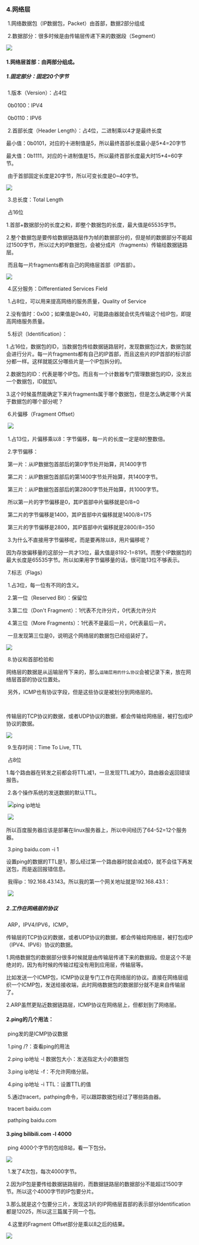 ### 4.网络层

​	1.网络数据包（IP数据包，Packet）由首部，数据2部分组成

​	2.数据部分：很多时候是由传输层传递下来的数据段（Segment）

![](images/网络层1.jpg)

#### 1.网络层首部：由两部分组成。

##### 1.固定部分：固定20个字节

​	1.版本（Version）：占4位

​		0b0100：IPV4

​		0b0110：IPV6

​	2.首部长度（Header Length）：占4位，二进制乘以4才是最终长度

​		最小值：0b0101，对应的十进制值是5，所以最终首部长度最小是5*4=20字节

​		最大值：0b1111，对应的十进制值是15，所以最终首部长度最大时15*4=60字节。

​		由于首部固定长度是20字节，所以可变长度是0~40字节。

![](images/网络层2.jpg)

​	3.总长度：Total Length

​		占16位

​		1.首部+数据部分的长度之和，即整个数据包的长度，最大值是65535字节。

​		2.整个数据包是要传给数据链路层作为帧的数据部分的，但是帧的数据部分不能超过1500字节，所以过大的IP数据包，会被分成片（fragments）传输给数据链路层。

​		   而且每一片fragments都有自己的网络层首部（IP首部）。

![](images/网络层3.jpg)

​	4.区分服务：Differentiated Services Field

​		1.占8位，可以用来提高网络的服务质量，Quality of Service

​		2.没有值时：0x00；如果值是0x40，可能路由器就会优先传输这个给IP包，即提高网络服务质量。

​	5.标识（Identification）：

​		1.占16位，数据包的ID，当数据包传给数据链路层时，发现数据包过大，数据包就会进行分片。每一片fragments都有自己的IP首部，而且这些片的IP首部的标识部分都一样。这样就能区分哪些片是一个IP包拆分的。

​		2.数据包的ID：代表是哪个IP包。而且有一个计数器专门管理数据包的ID，没发出一个数据包，ID就加1。

​		3.这个时候虽然能确定下来片fragments属于哪个数据包，但是怎么确定哪个片属于数据包的哪个部分呢？

​	6.片偏移（Fragment Offset）

​		![](images/网络层4.jpg)

​		1.占13位，片偏移乘以8：字节偏移，每一片的长度一定是8的整数倍。

​		2.字节偏移：

​			第一片：从IP数据包首部后的第0字节处开始算，共1400字节

​			第二片：从IP数据包首部后的第1400字节处开始算，共1400字节。

​			第三片：从IP数据包首部后的第2800字节处开始算，共1000字节。

​			所以第一片的字节偏移是0，其IP首部中片偏移就是0/8=0

​			第二片的字节偏移是1400，其IP首部中片偏移就是1400/8=175

​			第三片的字节偏移是2800，其IP首部中片偏移就是2800/8=350

​		3.为什么不直接用字节偏移呢，而是要再除以8，用片偏移呢？

​			因为存放偏移量的这部分一共才13位，最大值是8192-1=8191。而整个IP数据包的最大长度是65535字节。所以如果用字节偏移量的话，很可能13位不够表示。

​	7.标志（Flags）

​		1.占3位，每一位有不同的含义。

​		2.第一位（Reserved Bit）：保留位

​		3.第二位（Don't Fragment）：1代表不允许分片，0代表允许分片

​		4.第三位（More Fragments）：1代表不是最后一片，0代表最后一片。

​		一旦发现第三位是0，说明这个网络层的数据包已经组装好了。

![](images/网络层5.jpg)

​	8.协议和首部检验和

​		网络层的数据是从运输层传下来的，那么`运输层用的什么协议`会被记录下来，放在网络层首部的协议位置处。

​		另外，ICMP也有协议字段，但是这些协议是被划分到网络层的。

​		

​		传输层的TCP协议的数据，或者UDP协议的数据，都会传输给网络层，被打包成IP协议的数据。

![](images/网络层8.jpg)

​	9.生存时间：Time To Live, TTL

​		占8位

​		1.每个路由器在转发之前都会将TTL减1，一旦发现TTL减为0，路由器会返回错误报告。

​		2.各个操作系统的发送数据的默认TTL。

​		![ping ip地址](images/网络层9.jpg) 

​		![](images/网络层10.jpg)

​			所以百度服务器应该是部署在linux服务器上，所以中间经历了64-52=12个服务器。

​		3.ping baidu.com -i 1

​			设置ping的数据的TTL是1，那么经过第一个路由器时就会减成0，就不会往下再发送包，而是返回报错信息。

​			我得ip：192.168.43.143。所以我的第一个网关地址就是192.168.43.1：

​			![](images/网络层11.jpg)



##### 2.工作在网络层的协议

​	ARP，IPV4/IPV6，ICMP。

​	传输层的TCP协议的数据，或者UDP协议的数据，都会传输给网络层，被打包成IP（IPV4、IPV6）协议的数据。

​	1.网络数据包的数据部分很多时候就是由传输层传递下来的数据段。但是这个不是绝对的，因为有时候的传输过程没有用到应用层，传输层等。

​		比如发送一个ICMP包，ICMP协议是专门工作在网络层的协议。直接在网络层组织一个ICMP包，发送给接收端，此时网络数据包的数据部分就不是来自传输层了。

​	2.ARP虽然更贴近数据链路层，ICMP协议在网络层上，但都划到了网络层。

#### 2.ping的几个用法：

​	ping发的是ICMP协议数据

​	1.ping /?：查看ping的用法

​	2.ping ip地址 -l 数据包大小：发送指定大小的数据包

​	3.ping ip地址 -f：不允许网络分层。

​	4.ping ip地址 -i TTL：设置TTL的值

​	5.通过tracert，pathping命令，可以跟踪数据包经过了哪些路由器。

​		tracert baidu.com

​		pathping baidu.com

#### 3.ping bilibili.com -l 4000

​	ping 4000个字节的包给B站，看一下包分。

![](images/网络层6.jpg)

​	1.发了4次包，每次4000字节。

​	2.因为IP包是要传给数据链路层的，而数据链路层的数据部分不能超过1500字节。所以这个4000字节的IP包要分片。

​	3.那么就是这个包要分三片，发现这3片的IP网络层首部的表示部分Identification都是12025，所以这三篇属于同一个包。

​	4.这里的Fragment Offset部分是乘以8之后的结果。

![](images/网络层7.jpg)